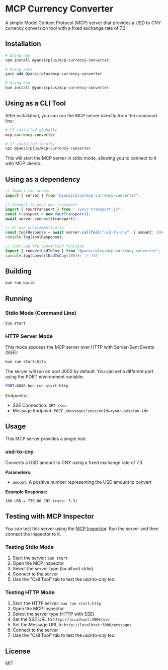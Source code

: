 # MCP Currency Converter

A simple Model Context Protocol (MCP) server that provides a USD to CNY currency conversion tool with a fixed exchange rate of 7.3.

## Installation

```bash
# Using npm
npm install @yansirplus/mcp-currency-converter

# Using yarn
yarn add @yansirplus/mcp-currency-converter

# Using bun
bun install @yansirplus/mcp-currency-converter
```

## Using as a CLI Tool

After installation, you can run the MCP server directly from the command line:

```bash
# If installed globally
mcp-currency-converter

# If installed locally
npx @yansirplus/mcp-currency-converter
```

This will start the MCP server in stdio mode, allowing you to connect to it with MCP clients.

## Using as a dependency

```typescript
// Import the server
import { server } from "@yansirplus/mcp-currency-converter";

// Connect to your own transport
import { YourTransport } from "./your-transport.js";
const transport = new YourTransport();
await server.connect(transport);

// Or use programmatically
const toolResponse = await server.callTool("usd-to-cny", { amount: 100 });
console.log(toolResponse);

// Just use the conversion function
import { convertUsdToCny } from "@yansirplus/mcp-currency-converter";
console.log(convertUsdToCny(100)); // 730
```

## Building

```bash
bun run build
```

## Running

### Stdio Mode (Command Line)

```bash
bun start
```

### HTTP Server Mode

This mode exposes the MCP server over HTTP with Server-Sent Events (SSE):

```bash
bun run start:http
```

The server will run on port 3000 by default. You can set a different port using the PORT environment variable:

```bash
PORT=8080 bun run start:http
```

Endpoints:
- SSE Connection: `GET /sse`
- Message Endpoint: `POST /messages?sessionId=<your-session-id>`

## Usage

This MCP server provides a single tool:

### usd-to-cny

Converts a USD amount to CNY using a fixed exchange rate of 7.3.

**Parameters:**
- `amount`: A positive number representing the USD amount to convert

**Example Response:**
```
100 USD = 730.00 CNY (rate: 7.3)
```

## Testing with MCP Inspector

You can test this server using the [MCP Inspector](https://github.com/modelcontextprotocol/inspector). Run the server and then connect the inspector to it.

### Testing Stdio Mode

1. Start the server: `bun start`
2. Open the MCP Inspector
3. Select the server type (localhost stdio)
4. Connect to the server
5. Use the "Call Tool" tab to test the usd-to-cny tool

### Testing HTTP Mode

1. Start the HTTP server: `bun run start:http`
2. Open the MCP Inspector
3. Select the server type (HTTP with SSE)
4. Set the SSE URL to `http://localhost:3000/sse`
5. Set the Message URL to `http://localhost:3000/messages`
6. Connect to the server
7. Use the "Call Tool" tab to test the usd-to-cny tool

## License

MIT 